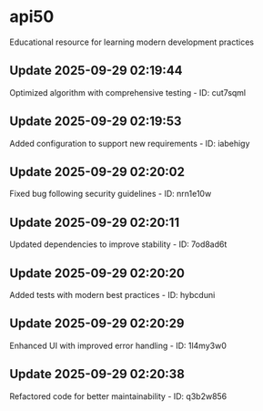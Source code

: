 # api50
Educational resource for learning modern development practices

## Update 2025-09-29 02:19:44
Optimized algorithm with comprehensive testing - ID: cut7sqml


## Update 2025-09-29 02:19:53
Added configuration to support new requirements - ID: iabehigy


## Update 2025-09-29 02:20:02
Fixed bug following security guidelines - ID: nrn1e10w


## Update 2025-09-29 02:20:11
Updated dependencies to improve stability - ID: 7od8ad6t


## Update 2025-09-29 02:20:20
Added tests with modern best practices - ID: hybcduni


## Update 2025-09-29 02:20:29
Enhanced UI with improved error handling - ID: 1l4my3w0


## Update 2025-09-29 02:20:38
Refactored code for better maintainability - ID: q3b2w856

